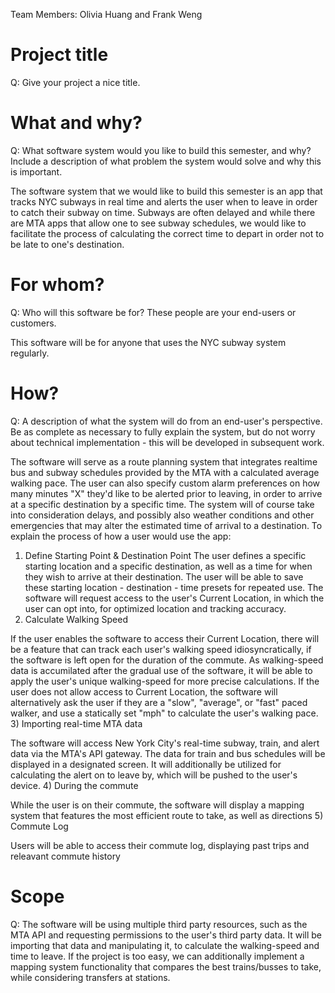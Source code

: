 Team Members: Olivia Huang and Frank Weng

# Project title
Q: Give your project a nice title.

# What and why?
Q: What software system would you like to build this semester, and why? Include a description of what problem the system would solve and why this is important.

The software system that we would like to build this semester is an app that tracks NYC subways in real time and alerts the user when to leave in order to catch their subway on time. Subways are often delayed and while there are MTA apps that allow one to see subway schedules, we would like to facilitate the process of calculating the correct time to depart in order not to be late to one's destination.

# For whom?
Q: Who will this software be for? These people are your end-users or customers.

This software will be for anyone that uses the NYC subway system regularly.

# How?
Q: A description of what the system will do from an end-user's perspective. Be as complete as necessary to fully explain the system, but do not worry about technical implementation - this will be developed in subsequent work.

The software will serve as a route planning system that integrates realtime bus and subway schedules provided by the MTA with a calculated average walking pace. The user can also specify custom alarm preferences on how many minutes "X" they'd like to be alerted prior to leaving, in order to arrive at a specific destination by a specific time. The system will of course take into consideration delays, and possibly also weather conditions and other emergencies that may alter the estimated time of arrival to a destination. To explain the process of how a user would use the app:
1) Define Starting Point & Destination Point
The user defines a specific starting location and a specific destination, as well as a time for when they wish to arrive at their destination. The user will be able to save these starting location - destination - time presets for repeated use. The software will request access to the user's Current Location, in which the user can opt into, for optimized location and tracking accuracy. 
2) Calculate Walking Speed

If the user enables the software to access their Current Location, there will be a feature that can track each user's walking speed idiosyncratically, if the software is left open for the duration of the commute. As walking-speed data is accumilated after the gradual use of the software, it will be able to apply the user's unique walking-speed for more precise calculations. If the user does not allow access to Current Location, the software will alternatively ask the user if they are a "slow", "average", or "fast" paced walker, and use a statically set "mph" to calculate the user's walking pace. 
3) Importing real-time MTA data 

The software will access New York City's real-time subway, train, and alert data via the MTA's API gateway. The data for train and bus schedules will be displayed in a designated screen. It will additionally be utilized for calculating the alert on to leave by, which will be pushed to the user's device.
4) During the commute

While the user is on their commute, the software will display a mapping system that features the most efficient route to take, as well as directions
5) Commute Log

Users will be able to access their commute log, displaying past trips and releavant commute history

# Scope
Q: The software will be using multiple third party resources, such as the MTA API and requesting permissions to the user's third party data. It will be importing that data and manipulating it, to calculate the walking-speed and time to leave. If the project is too easy, we can additionally implement a mapping system functionality that compares the best trains/busses to take, while considering transfers at stations. 
